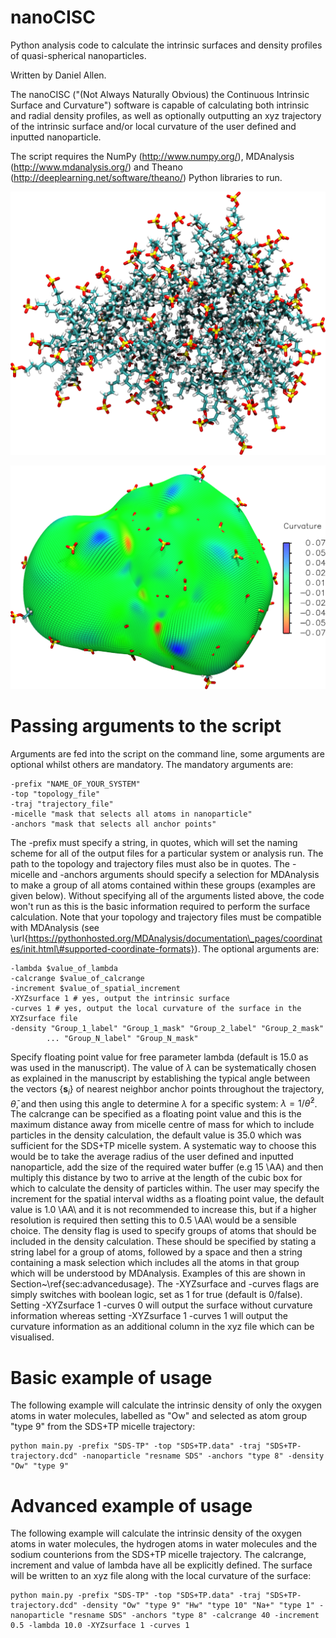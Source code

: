 # nanoCISC
Python analysis code to calculate the intrinsic surfaces and density profiles of quasi-spherical nanoparticles.

Written by Daniel Allen.

The nanoCISC ("(Not Always Naturally Obvious) the Continuous Intrinsic Surface and Curvature") software is capable of calculating both intrinsic and radial density profiles, as well as optionally outputting an xyz trajectory of the intrinsic surface and/or local curvature of the user defined and inputted nanoparticle. 

The script requires the NumPy (http://www.numpy.org/), MDAnalysis (http://www.mdanalysis.org/) and Theano (http://deeplearning.net/software/theano/) Python libraries to run.

![Alt text](/sample-images/HR_no-surface.png?raw=true "Nanoparticle")

![Alt text](/sample-images/HR_surface.png?raw=true "Nanoparticle")



# Passing arguments to the script

Arguments are fed into the script on the command line, some arguments are optional whilst others are mandatory. The mandatory arguments are:

```
-prefix "NAME_OF_YOUR_SYSTEM"
-top "topology_file"
-traj "trajectory_file"
-micelle "mask that selects all atoms in nanoparticle"
-anchors "mask that selects all anchor points"
```

The -prefix must specify a string, in quotes, which will set the naming scheme for all of the output files for a particular system or analysis run. The path to the topology and trajectory files must also be in quotes. The -micelle and -anchors arguments should specify a selection for MDAnalysis to make a group of all atoms contained within these groups (examples are given below). Without specifying all of the arguments listed above, the code won't run as this is the basic information required to perform the surface calculation. Note that your topology and trajectory files must be compatible with MDAnalysis (see \url{https://pythonhosted.org/MDAnalysis/documentation\_pages/coordinates/init.html\#supported-coordinate-formats}). The optional arguments are:

```
-lambda $value_of_lambda
-calcrange $value_of_calcrange
-increment $value_of_spatial_increment
-XYZsurface 1 # yes, output the intrinsic surface
-curves 1 # yes, output the local curvature of the surface in the XYZsurface file
-density "Group_1_label" "Group_1_mask" "Group_2_label" "Group_2_mask" 
		... "Group_N_label" "Group_N_mask"
```

Specify floating point value for free parameter lambda (default is 15.0 as was used in the manuscript). The value of $\lambda$ can be systematically chosen as explained in the manuscript by establishing the typical angle between the vectors $\{\mathbf{s}_i\}$ of nearest neighbor anchor points throughout the trajectory, $\bar{\theta}$, and then using this angle to determine $\lambda$ for a specific system: $\lambda=1/\bar{\theta}^2$. The calcrange can be specified as a floating point value and this is the maximum distance away from micelle centre of mass for which to include particles in the density calculation, the default value is 35.0 which was sufficient for the SDS+TP micelle system. A systematic way to choose this would be to take the average radius of the user defined and inputted nanoparticle, add the size of the required water buffer (e.g 15 \AA) and then multiply this distance by two to arrive at the length of the cubic box for which to calculate the density of particles within. The user may specify the increment for the spatial interval widths as a floating point value, the default value is 1.0 \AA\ and it is not recommended to increase this, but if a higher resolution is required then setting this to 0.5 \AA\ would be a sensible choice. The density flag is used to specify groups of atoms that should be included in the density calculation. These should be specified by stating a string label for a group of atoms, followed by a space and then a string containing a mask selection which includes all the atoms in that group which will be understood by MDAnalysis. Examples of this are shown in Section~\ref{sec:advancedusage}. The -XYZsurface and -curves flags are simply switches with boolean logic, set as 1 for true (default is 0/false). Setting -XYZsurface 1 -curves 0 will output the surface without curvature information whereas setting -XYZsurface 1 -curves 1 will output the curvature information as an additional column in the xyz file which can be visualised.

# Basic example of usage
The following example will calculate the intrinsic density of only the oxygen atoms in water molecules, labelled as "Ow" and selected as atom group "type 9"  from the SDS+TP micelle trajectory: 
```
python main.py -prefix "SDS-TP" -top "SDS+TP.data" -traj "SDS+TP-trajectory.dcd" -nanoparticle "resname SDS" -anchors "type 8" -density "Ow" "type 9"
```

# Advanced example of usage
The following example will calculate the intrinsic density of the oxygen atoms in water molecules, the hydrogen atoms in water molecules and the sodium counterions from the SDS+TP micelle trajectory. The calcrange, increment and value of lambda have all be explicitly defined. The surface will be written to an xyz file along with the local curvature of the surface:
```
python main.py -prefix "SDS-TP" -top "SDS+TP.data" -traj "SDS+TP-trajectory.dcd" -density "Ow" "type 9" "Hw" "type 10" "Na+" "type 1" -nanoparticle "resname SDS" -anchors "type 8" -calcrange 40 -increment 0.5 -lambda 10.0 -XYZsurface 1 -curves 1
```
